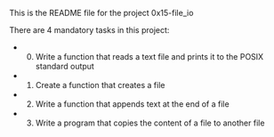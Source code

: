 This is the README file for the project 0x15-file_io

There are 4 mandatory tasks in this project:
-	0. Write a function that reads a text file and prints it to the POSIX standard output
-	1. Create a function that creates a file
-	2. Write a function that appends text at the end of a file
-	3. Write a program that copies the content of a file to another file

